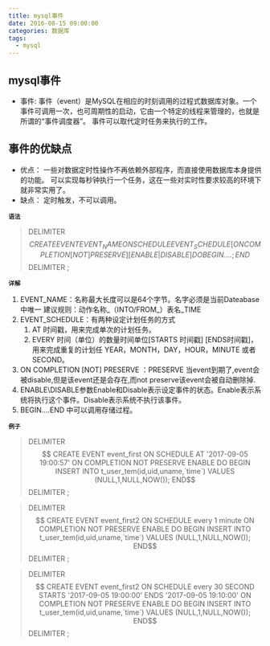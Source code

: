 ```yaml
---
title: mysql事件
date: 2016-08-15 09:00:00
categories: 数据库
tags:
  - mysql
---
```


## mysql事件

- 事件:  事件（event）是MySQL在相应的时刻调用的过程式数据库对象。一个事件可调用一次，也可周期性的启动，它由一个特定的线程来管理的，也就是所谓的“事件调度器”。
  事件可以取代定时任务来执行的工作。

## 事件的优缺点

- 优点：
  一些对数据定时性操作不再依赖外部程序，而直接使用数据库本身提供的功能。
  可以实现每秒钟执行一个任务，这在一些对实时性要求较高的环境下就非常实用了。
- 缺点：
  定时触发，不可以调用。

**`语法`**
> DELIMITER $$
> CREATE EVENT EVENT_NAME
> ON SCHEDULE EVENT_SCHEDULE
[ON COMPLETION [NOT] PRESERVE]
[ENABLE | DISABLE]
> DO
> BEGIN
> ....;   
> END$$
> DELIMITER ;

**`详解`**

1. EVENT_NAME：名称最大长度可以是64个字节。名字必须是当前Dateabase中唯一 建议规则：动作名称_（INTO/FROM_）表名_TIME
2. EVENT_SCHEDULE：有两种设定计划任务的方式
    1. AT 时间戳，用来完成单次的计划任务。
    2. EVERY 时间（单位）的数量时间单位[STARTS 时间戳] [ENDS时间戳]，用来完成重复的计划任 YEAR，MONTH，DAY，HOUR，MINUTE
       或者SECOND。
3. ON COMPLETION [NOT] PRESERVE ：PRESERVE 当event到期了,event会被disable,但是该event还是会存在,而not
   preserve该event会被自动删除掉.
4. ENABLE\DISABLE参数Enable和Disable表示设定事件的状态。Enable表示系统将执行这个事件。Disable表示系统不执行该事件。
5. BEGIN....END 中可以调用存储过程。

**`例子`**
> DELIMITER $$
> CREATE EVENT event_first
> ON SCHEDULE AT '2017-09-05 19:00:57'
> ON COMPLETION NOT PRESERVE
> ENABLE
> DO
> BEGIN
> INSERT INTO t_user_tem(id,uid,uname,`time`) VALUES (NULL,1,NULL,NOW());
> END$$
> DELIMITER ;


> DELIMITER $$
> CREATE EVENT event_first2
> ON SCHEDULE every 1 minute
> ON COMPLETION NOT PRESERVE
> ENABLE
> DO
> BEGIN
> INSERT INTO t_user_tem(id,uid,uname,`time`) VALUES (NULL,1,NULL,NOW());
> END$$
> DELIMITER ;


> DELIMITER $$
> CREATE EVENT event_first2
> ON SCHEDULE every 30 SECOND STARTS '2017-09-05 19:00:00' ENDS '2017-09-05 19:10:00'
> ON COMPLETION NOT PRESERVE
> ENABLE
> DO
> BEGIN
> INSERT INTO t_user_tem(id,uid,uname,`time`) VALUES (NULL,1,NULL,NOW());
> END$$
> DELIMITER ;